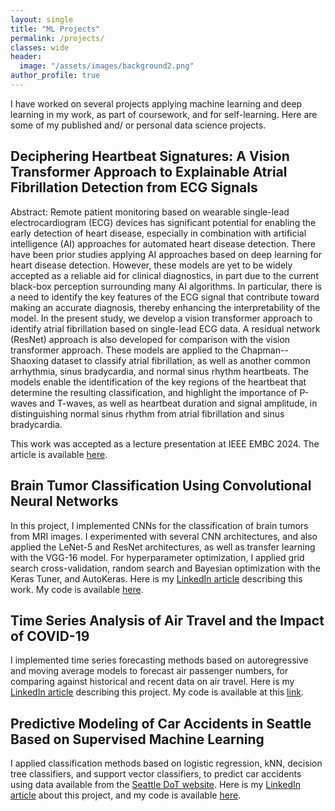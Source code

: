 ```yaml
---
layout: single
title: "ML Projects"
permalink: /projects/
classes: wide
header:
  image: "/assets/images/background2.png"
author_profile: true
---
```


I have worked on several projects applying machine learning and deep learning in my work, as part of coursework, and for self-learning. Here are some of my published and/ or personal data science projects.

## Deciphering Heartbeat Signatures: A Vision Transformer Approach to Explainable Atrial Fibrillation Detection from ECG Signals

Abstract: Remote patient monitoring based on wearable single-lead electrocardiogram (ECG) devices has significant potential for enabling the early detection of heart disease, especially in combination with artificial intelligence (AI) approaches for automated heart disease detection. There have been prior studies applying AI approaches based on deep learning for heart disease detection. However, these models are yet to be widely accepted as a reliable aid for clinical diagnostics, in part due to the current black-box perception surrounding many AI algorithms. In particular, there is a need to identify the key features of the ECG signal that contribute toward making an accurate diagnosis, thereby enhancing the interpretability of the model. In the present study, we develop a vision transformer approach to identify atrial fibrillation based on single-lead ECG data. A residual network (ResNet) approach is also developed for comparison with the vision transformer approach. These models are applied to the Chapman--Shaoxing dataset to classify atrial fibrillation, as well as another common arrhythmia, sinus bradycardia, and normal sinus rhythm heartbeats. The models enable the identification of the key regions of the heartbeat that determine the resulting classification, and highlight the importance of P-waves and T-waves, as well as heartbeat duration and signal amplitude, in distinguishing normal sinus rhythm from atrial fibrillation and sinus bradycardia. 

This work was accepted as a lecture presentation at IEEE EMBC 2024. The article is available [here](https://arxiv.org/abs/2402.09474).

## Brain Tumor Classification Using Convolutional Neural Networks

In this project, I implemented CNNs for the classification of brain tumors from MRI images. I experimented with several CNN architectures, and also applied the LeNet-5 and ResNet architectures, as well as transfer learning with the VGG-16 model.  For hyperparameter optimization, I applied grid search cross-validation, random search and Bayesian optimization with the Keras Tuner, and AutoKeras. Here is my [LinkedIn article](https://www.linkedin.com/pulse/deep-learning-brain-tumor-classification-aruna-mohan/) describing this work. My code is available [here](https://github.com/a-mohan1/CNN-image-classification).

## Time Series Analysis of Air Travel and the Impact of COVID-19

I implemented time series forecasting methods based on autoregressive and moving average models to forecast air passenger numbers, for comparing against historical and recent data on air travel. Here is my [LinkedIn article](https://www.linkedin.com/pulse/time-series-analysis-air-travel-impact-covid-19-aruna-mohan/) describing this project. My code is available at this [link](https://github.com/a-mohan1/Time-series-analysis).

## Predictive Modeling of Car Accidents in Seattle Based on Supervised Machine Learning

I applied classification methods based on logistic regression, kNN, decision tree classifiers, and  support vector classifiers, to predict car accidents using data available from the [Seattle DoT website](https://gisdata.seattle.gov/server/rest/services/SDOT/SDOT_Collisions/MapServer/0). Here is my 
[LinkedIn article](https://www.linkedin.com/pulse/predictive-modeling-car-accidents-seattle-aruna-mohan/) about this project, and my code is available [here](https://github.com/a-mohan1/ML-Classification).
